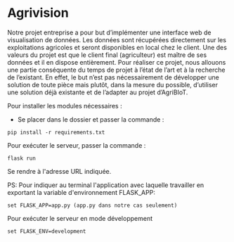# Agrivision
Notre projet entreprise a pour but d’implémenter une interface web de visualisation de données. Les données sont récupérées directement sur les exploitations agricoles et seront disponibles en local chez le client. Une des valeurs du projet est que le client final (agriculteur) est maître de ses données et il en dispose entièrement. Pour réaliser ce projet, nous allouons une partie conséquente du temps de projet à l’état de l’art et à la recherche de l’existant. En effet, le but n’est pas nécessairement de développer une solution de toute pièce mais plutôt, dans la mesure du possible, d’utiliser une solution déjà existante et de l’adapter au projet d’AgriBIoT.

Pour installer les modules nécessaires :
- Se placer dans le dossier et passer la commande : 
```
pip install -r requirements.txt
```

Pour exécuter le serveur, passer la commande : 
```
flask run
```
Se rendre à l'adresse URL indiquée.

PS: Pour indiquer au terminal l'application avec laquelle travailler en exportant la variable d'environnement FLASK_APP:
```
set FLASK_APP=app.py (app.py dans notre cas seulement)
```
Pour exécuter le serveur en mode développement 
 ```
set FLASK_ENV=development
```

